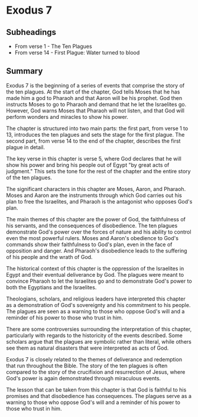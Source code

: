 # Exodus 7

## Subheadings

* From verse 1 - The Ten Plagues
* From verse 14 - First Plague: Water turned to blood

## Summary

Exodus 7 is the beginning of a series of events that comprise the story of the ten plagues. At the start of the chapter, God tells Moses that he has made him a god to Pharaoh and that Aaron will be his prophet. God then instructs Moses to go to Pharaoh and demand that he let the Israelites go. However, God warns Moses that Pharaoh will not listen, and that God will perform wonders and miracles to show his power.

The chapter is structured into two main parts: the first part, from verse 1 to 13, introduces the ten plagues and sets the stage for the first plague. The second part, from verse 14 to the end of the chapter, describes the first plague in detail.

The key verse in this chapter is verse 5, where God declares that he will show his power and bring his people out of Egypt "by great acts of judgment." This sets the tone for the rest of the chapter and the entire story of the ten plagues.

The significant characters in this chapter are Moses, Aaron, and Pharaoh. Moses and Aaron are the instruments through which God carries out his plan to free the Israelites, and Pharaoh is the antagonist who opposes God's plan.

The main themes of this chapter are the power of God, the faithfulness of his servants, and the consequences of disobedience. The ten plagues demonstrate God's power over the forces of nature and his ability to control even the most powerful rulers. Moses and Aaron's obedience to God's commands show their faithfulness to God's plan, even in the face of opposition and danger. And Pharaoh's disobedience leads to the suffering of his people and the wrath of God.

The historical context of this chapter is the oppression of the Israelites in Egypt and their eventual deliverance by God. The plagues were meant to convince Pharaoh to let the Israelites go and to demonstrate God's power to both the Egyptians and the Israelites.

Theologians, scholars, and religious leaders have interpreted this chapter as a demonstration of God's sovereignty and his commitment to his people. The plagues are seen as a warning to those who oppose God's will and a reminder of his power to those who trust in him.

There are some controversies surrounding the interpretation of this chapter, particularly with regards to the historicity of the events described. Some scholars argue that the plagues are symbolic rather than literal, while others see them as natural disasters that were interpreted as acts of God.

Exodus 7 is closely related to the themes of deliverance and redemption that run throughout the Bible. The story of the ten plagues is often compared to the story of the crucifixion and resurrection of Jesus, where God's power is again demonstrated through miraculous events.

The lesson that can be taken from this chapter is that God is faithful to his promises and that disobedience has consequences. The plagues serve as a warning to those who oppose God's will and a reminder of his power to those who trust in him.